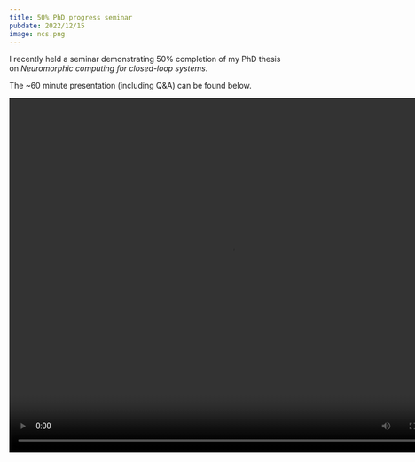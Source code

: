 ```yaml
---
title: 50% PhD progress seminar
pubdate: 2022/12/15
image: ncs.png
---
```


I recently held a seminar demonstrating 50% completion of my PhD thesis on <i>Neuromorphic computing for closed-loop systems</i>.

The ~60 minute presentation (including Q&A) can be found below.

<!-- <iframe src="https://kth-my.sharepoint.com/personal/jeped_ug_kth_se/_layouts/15/embed.aspx?UniqueId=cd1f57c6-4e35-44d9-940b-1439725c1dec&embed=%7B%22ust%22%3Atrue%2C%22hv%22%3A%22CopyEmbedCode%22%7D&referrer=StreamWebApp&referrerScenario=EmbedDialog.Create" width="853" height="480" frameborder="0" scrolling="no" allowfullscreen title="2212_50.mp4"></iframe> -->
<video width="800" height="640" controls>
    <source src="https://cloud.jepedersen.dk/s/aiJXB9R67WaSia5/download/2212_50_phd.mp4" type="video/mp4">
</video>